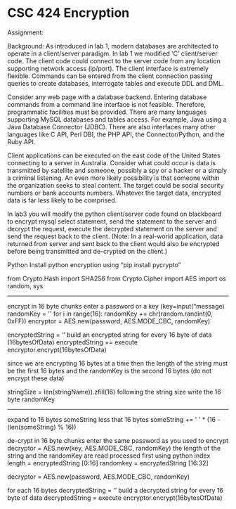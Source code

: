 # CSC 424 Encryption
Assignment:

Background: As introduced in lab 1, modern databases are architected to operate in a client/server paradigm. In lab 1 we modified ‘C’ client/server code. The client code could connect to the server code from any location supporting network access (ip/port). The client interface is extremely flexible. Commands can be entered from the client connection passing queries to create databases, interrogate tables and execute DDL and DML.

Consider any web page with a database backend. Entering database commands from a command line interface is not feasible. Therefore, programmatic facilities must be provided. There are many languages supporting MySQL databases and tables access. For example, Java using a Java Database Connector (JDBC). There are also interfaces many other languages like C API, Perl DBI, the PHP API, the Connector/Python, and the Ruby API.

Client applications can be executed on the east code of the United States connecting to a server in Australia. Consider what could occur is data is transmitted by satellite and someone, possibly a spy or a hacker or a simply a criminal listening. An even more likely possibility is that someone within the organization seeks to steal content. The target could be social security numbers or bank accounts numbers. Whatever the target data, encrypted data is far less likely to be comprised.

In lab3 you will modify the python client/server code found on blackboard to encrypt mysql select statement, send the statement to the server and decrypt the request, execute the decrypted statement on the server and send the request back to the client. (Note: In a real-world application, data returned from server and sent back to the client would also be encrypted before being transmitted and de-crypted on the client.)

Python
Install python encryption using “pip install pycrypto”

from Crypto.Hash import SHA256
from Crypto.Cipher import AES
import os
random, sys
_______________________________________________
encrypt in 16 byte chunks
enter a password or a key (key=input(“message)
randomKey = ''
for i in range(16):
randomKey += chr(random.randint(0, 0xFF))
encryptor = AES.new(password, AES.MODE_CBC, randomKey)

encryptedString = ‘’
build an encrypted string for every 16 byte of data  (16bytesOfData)
encryptedString += execute encryptor.encrypt(16bytesOfData)

since we are encrypting 16 bytes at a time then the length of the string must be the first 16 bytes and the randomKey is the second 16 bytes (do not encrypt these data)

stringSize = len(stringName)).zfill(16)
following the string size write the 16 byte randomKey
_______________________________________________
expand to 16 bytes
someString less that 16 bytes
someString += ' ' *  (16 - (len(someString) % 16))

de-crypt in 16 byte chunks
enter the same password as you used to encrypt
decryptor = AES.new(key, AES.MODE_CBC, randomKey)
the length of the string and the randomKey are read processed first using python index
length = encryptedString [0:16]
randomkey =  encryptedString [16:32]

decryptor = AES.new(password, AES.MODE_CBC, randomKey)

for each 16 bytes
decryptedString = ‘’
build a decrypted string for every 16 byte of data
decryptedString = execute encryptor.encrypt(16bytesOfData)
